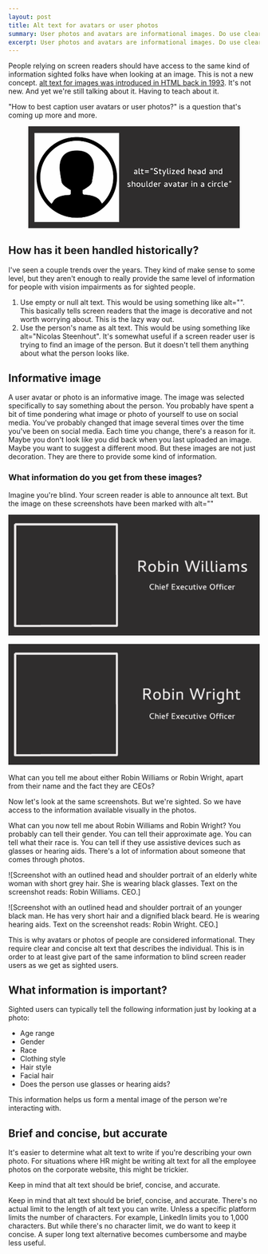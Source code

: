 ```yaml
---
layout: post
title: Alt text for avatars or user photos
summary: User photos and avatars are informational images. Do use clear and concise alternate text to describe them. Otherwise blind screen reader users won't have access to the same information as sighted people.
excerpt: User photos and avatars are informational images. Do use clear and concise alternate text to describe them. Otherwise blind screen reader users won't have access to the same information as sighted people.
---
```

People relying on screen readers should have access to the same kind of information sighted folks have when looking at an image. This is not a new concept. [alt text for images was introduced in HTML back in 1993](https://en.wikipedia.org/wiki/Alt_attribute). It's not new. And yet we're still talking about it. Having to teach about it.

"How to best caption user avatars or user photos?" is a question that's coming up more and more.

<figure>
    <img src="/img/blank-avatar-alt.png" alt="Blank avatar with text that reads alt=Stylized head and shoulder avatar in a circle.">
    </figure>

## How has it been handled historically?

I've seen a couple trends over the years. They kind of make sense to some level, but they aren't enough to really provide the same level of information for people with vision impairments as for sighted people.

1. Use empty or null alt text. This would be using something like alt="". This basically tells screen readers that the image is decorative and not worth worrying about. This is the lazy way out.
2. Use the person's name as alt text. This would be using something like alt="Nicolas Steenhout". It's somewhat useful if a screen reader user is trying to find an image of the person. But it doesn't tell them anything about what the person looks like.

## Informative image

A user avatar or photo is an informative image. The image was selected specifically to say something about the person. You probably have spent a bit of time pondering what image or photo of yourself to use on social media. You've probably changed that image several times over the time you've been on social media. Each time you change, there's a reason for it. Maybe you don't look like you did back when you last uploaded an image. Maybe you want to suggest a different mood. But these images are not just decoration. They are there to provide some kind of information.

### What information do you get from these images?

Imagine you're blind. Your screen reader is able to announce alt text. But the image on these screenshots have been marked with alt=""

![Screenshot with the outline of a photo but the photo is left blank. Text on the screenshot reads: Robin Williams. CEO.](/img/robin-williams-nopix.png)

![Screenshot with the outline of a photo but the photo is left blank. Text on the screenshot reads: Robin Wright. CEO.](/img/robin-wright-nopix.png)

What can you tell me about either Robin Williams or Robin Wright, apart from their name and the fact they are CEOs?

Now let's look at the same screenshots. But we're sighted. So we have access to the information available visually in the photos.

What can you now tell me about Robin Williams and Robin Wright? You probably can tell their gender. You can tell their approximate age. You can tell what their race is. You can tell if they use assistive devices such as glasses or hearing aids. There's a lot of information about someone that comes through photos.

![Screenshot with an outlined head and shoulder portrait of an elderly white woman with short grey hair. She is wearing black glasses. Text on the screenshot reads: Robin Williams. CEO.]

![Screenshot with an outlined head and shoulder portrait of an younger black man. He has very short hair and a dignified black beard. He is wearing hearing aids. Text on the screenshot reads: Robin Wright. CEO.]

This is why avatars or photos of people are considered informational. They require clear and concise alt text that describes the individual. This is in order to at least give part of the same information to blind screen reader users as we get as sighted users.

## What information is important?

Sighted users can typically tell the following information just by looking at a photo:

* Age range
* Gender
* Race
* Clothing style
* Hair style
* Facial hair
* Does the person use glasses or hearing aids?

This information helps us form a mental image of the person we're interacting with.

## Brief and concise, but accurate

It's easier to determine what alt text to write if you're describing your own photo. For situations where HR might be writing alt text for all the employee photos on the corporate website, this might be trickier. 

<div class="inline-quote" aria-hidden="true">Keep in mind that alt text should be brief, concise, and accurate.</div>

Keep in mind that alt text should be brief, concise, and accurate. There's no actual limit to the length of alt text you can write. Unless a specific platform limits the number of characters. For example, LinkedIn limits you to 1,000 characters. But while there's no character limit, we do want to keep it concise. A super long text alternative becomes cumbersome and maybe less useful.


